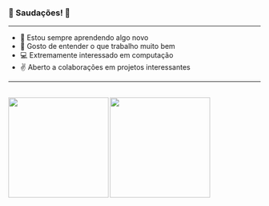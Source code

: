 ### 🚀 Saudações! 🚀

<hr>

- 💭 Estou sempre aprendendo algo novo
- 🔭 Gosto de entender o que trabalho muito bem
- 💻 Extremamente interessado em computação
- ✌️ Aberto a colaborações em projetos interessantes

<hr>

<br> 

<div>
  <a href="https://github.com/lryanborges">
    <img height=200 align="left" src="https://github-readme-stats.vercel.app/api?username=lryanborges&show_icons=true&theme=dark" />
  </a>
  <a href="https://github.com/lryanborges">
    <img height=200 align="center" src="https://github-readme-stats.vercel.app/api/top-langs?username=lryanborges&layout=compact&langs_count=8&card_width=320&theme=dark" />
  </a>
</div>
